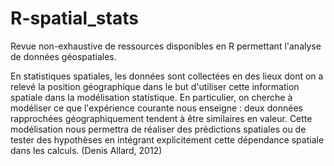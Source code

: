 # R-spatial_stats
Revue non-exhaustive de ressources disponibles en R permettant l'analyse de données géospatiales.

En statistiques spatiales, les données sont collectées en des lieux dont on a relevé la position géographique dans le but d'utiliser cette information spatiale dans la modélisation statistique. En particulier, on cherche à modéliser ce que l'expérience courante nous enseigne : deux données rapprochées géographiquement tendent à être similaires en valeur. Cette modélisation nous permettra de réaliser des prédictions spatiales ou de tester des hypothèses en intégrant explicitement cette dépendance spatiale dans les calculs. (Denis Allard, 2012)
